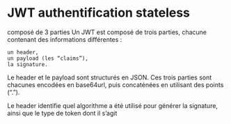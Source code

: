 # JWT authentification stateless 


composé de 3 parties 
Un JWT est composé de trois parties, chacune contenant des informations différentes :

    un header,
    un payload (les “claims”),
    la signature.

Le header et le payload sont structurés en JSON. Ces trois parties sont chacunes encodées en base64url, puis concaténées en utilisant des points (“.”).

Le header identifie quel algorithme a été utilisé pour générer la signature, ainsi que le type de token dont il s’agit 
